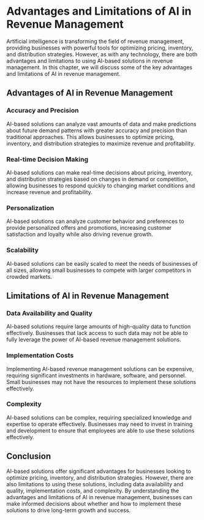 Advantages and Limitations of AI in Revenue Management
================================================================================================================

Artificial intelligence is transforming the field of revenue management, providing businesses with powerful tools for optimizing pricing, inventory, and distribution strategies. However, as with any technology, there are both advantages and limitations to using AI-based solutions in revenue management. In this chapter, we will discuss some of the key advantages and limitations of AI in revenue management.

Advantages of AI in Revenue Management
--------------------------------------

### Accuracy and Precision

AI-based solutions can analyze vast amounts of data and make predictions about future demand patterns with greater accuracy and precision than traditional approaches. This allows businesses to optimize pricing, inventory, and distribution strategies to maximize revenue and profitability.

### Real-time Decision Making

AI-based solutions can make real-time decisions about pricing, inventory, and distribution strategies based on changes in demand or competition, allowing businesses to respond quickly to changing market conditions and increase revenue and profitability.

### Personalization

AI-based solutions can analyze customer behavior and preferences to provide personalized offers and promotions, increasing customer satisfaction and loyalty while also driving revenue growth.

### Scalability

AI-based solutions can be easily scaled to meet the needs of businesses of all sizes, allowing small businesses to compete with larger competitors in crowded markets.

Limitations of AI in Revenue Management
---------------------------------------

### Data Availability and Quality

AI-based solutions require large amounts of high-quality data to function effectively. Businesses that lack access to such data may not be able to fully leverage the power of AI-based revenue management solutions.

### Implementation Costs

Implementing AI-based revenue management solutions can be expensive, requiring significant investments in hardware, software, and personnel. Small businesses may not have the resources to implement these solutions effectively.

### Complexity

AI-based solutions can be complex, requiring specialized knowledge and expertise to operate effectively. Businesses may need to invest in training and development to ensure that employees are able to use these solutions effectively.

Conclusion
----------

AI-based solutions offer significant advantages for businesses looking to optimize pricing, inventory, and distribution strategies. However, there are also limitations to using these solutions, including data availability and quality, implementation costs, and complexity. By understanding the advantages and limitations of AI in revenue management, businesses can make informed decisions about whether and how to implement these solutions to drive long-term growth and success.
